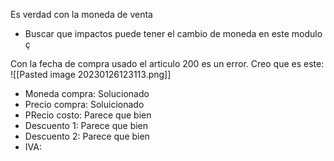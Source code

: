 Es verdad con la moneda de venta 
- Buscar que impactos puede tener el cambio de moneda en este modulo ç

Con la fecha de compra usado el articulo 200 es un error. Creo que es este: 
![[Pasted image 20230126123113.png]]


- Moneda compra: Solucionado
- Precio compra: Soluicionado
- PRecio costo: Parece que bien
- Descuento 1: Parece que bien
- Descuento 2: Parece que bien
- IVA: 

